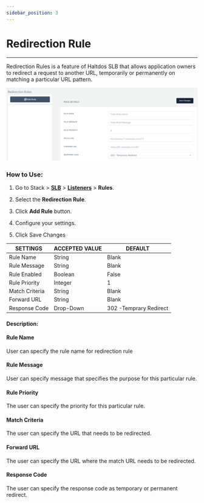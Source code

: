 ```yaml
---
sidebar_position: 3
---
```


# Redirection Rule

---

Redirection Rules is a feature of Haltdos SLB that allows application owners to redirect a request to another URL, temporarily or permanently on matching a particular URL pattern.

![Redirection rule](/img/adc/v6/docs/redirectionrule.png)

### How to Use:

1. Go to Stack > [**SLB**](/adc/docs) > [**Listeners**](../../listeners/) > **Rules**.

2. Select the **Redirection Rule**.

3. Click **Add Rule** button.

4. Configure your settings. 

5. Click Save Changes

| SETTINGS       | ACCEPTED VALUE | DEFAULT                 |
|----------------|----------------|-------------------------|
| Rule Name      | String         | Blank                   |
| Rule Message   | String         | Blank                   |
| Rule Enabled   | Boolean        | False                   |
| Rule Priority  | Integer        | 1                       |
| Match Criteria | String         | Blank                   |
| Forward URL    | String         | Blank                   |
| Response Code  | Drop-Down      | 302 -Temprary Redirect  |

#### Description:

#### Rule Name

User can specify the rule name for redirection rule

#### Rule Message

User can specify message that specifies the purpose for this particular rule. 

#### Rule Priority

The user can specify the priority for this particular rule.

#### Match Criteria

The user can specify the URL that needs to be redirected.

#### Forward URL

The user can specify the URL where the match URL needs to be redirected.

#### Response Code

The user can specify the response code as temporary or permanent redirect.